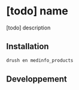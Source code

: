# [todo] name

[todo] description

## Installation

```sh
drush en medinfo_products
```

## Developpement

```sh
```